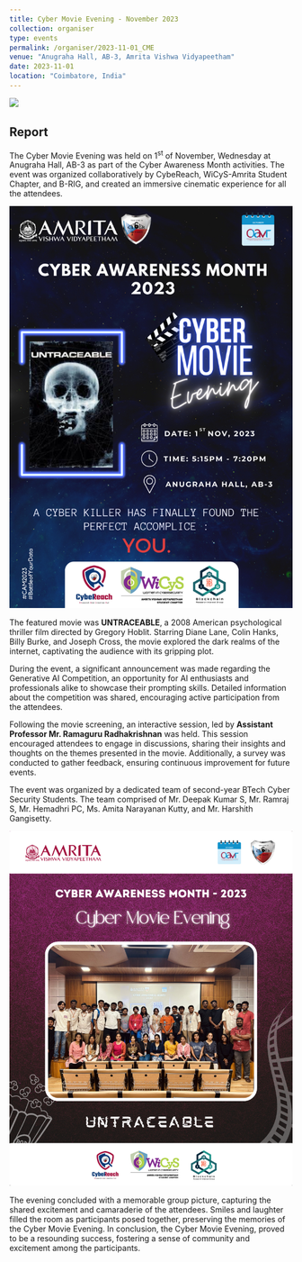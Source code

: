 ```yaml
---
title: Cyber Movie Evening - November 2023 
collection: organiser
type: events
permalink: /organiser/2023-11-01_CME
venue: "Anugraha Hall, AB-3, Amrita Vishwa Vidyapeetham"
date: 2023-11-01
location: "Coimbatore, India"
---
```


![](https://img.shields.io/badge/-Events-blue) 

## Report
The Cyber Movie Evening was held on 1<sup>st</sup> of November, Wednesday at Anugraha Hall, AB-3 as part of the Cyber Awareness Month activities. The event was organized collaboratively by
CybeReach, WiCyS-Amrita Student Chapter, and B-RIG, and created an immersive cinematic experience for all the attendees.

<p align='center'>
<img src="../images/CAM/2023/CME/CME_Poster.png" alt="CME_Poster" >
</p>

The featured movie was **UNTRACEABLE**, a 2008 American psychological thriller film directed by Gregory Hoblit. Starring Diane Lane, Colin Hanks, Billy Burke, 
and Joseph Cross, the movie explored the dark realms of the internet, captivating the audience with its gripping plot.

During the event, a significant announcement was made regarding the Generative AI Competition, an opportunity for AI enthusiasts and professionals alike
to showcase their prompting skills. Detailed information about the competition was shared, encouraging active participation from the attendees.

Following the movie screening, an interactive session, led by **Assistant Professor Mr. Ramaguru Radhakrishnan** was held. This session encouraged attendees to
engage in discussions, sharing their insights and thoughts on the themes presented in the movie. Additionally, a survey was conducted to gather feedback,
ensuring continuous improvement for future events.

The event was organized by a dedicated team of second-year BTech Cyber Security Students. The team comprised of Mr. Deepak Kumar S, Mr. Ramraj S,
Mr. Hemadhri PC, Ms. Amita Narayanan Kutty, and Mr. Harshith Gangisetty.

<p align='center'>
<img src="../images/CAM/2023/CME/CME_SP.png" alt="CME_Session Picture" >
</p>

The evening concluded with a memorable group picture, capturing the shared excitement and camaraderie of the attendees. Smiles and laughter 
filled the room as participants posed together, preserving the memories of the Cyber Movie Evening.
In conclusion, the Cyber Movie Evening, proved to be a resounding success, fostering a sense of community and excitement among the participants.

